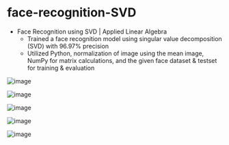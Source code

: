 # face-recognition-SVD

* Face Recognition using SVD | Applied Linear Algebra
  * Trained a face recognition model using singular value decomposition (SVD) with 96.97% precision
  * Utilized Python, normalization of image using the mean image, NumPy for matrix calculations, and the given face dataset & testset for training & evaluation 

![image](https://github.com/amirbelbasi/face-recognition-SVD/assets/58425120/77e77952-0864-4dda-9803-c96e2d2bb563)

![image](https://github.com/amirbelbasi/face-recognition-SVD/assets/58425120/b29499b7-1281-4479-980b-5cc9d5a32b65)

![image](https://github.com/amirbelbasi/face-recognition-SVD/assets/58425120/68570995-234a-4f75-8307-c2073da3c28a)

![image](https://github.com/amirbelbasi/face-recognition-SVD/assets/58425120/c94c0061-9148-451a-bc9a-b2a14f03530f)

![image](https://github.com/amirbelbasi/face-recognition-SVD/assets/58425120/90eac1a1-1d12-4839-8dce-24fd19b97b84)
